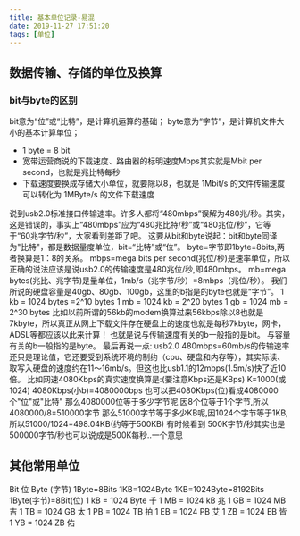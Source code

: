 ```yaml
---
title: 基本单位记录-易混
date: 2019-11-27 17:51:20
tags: [单位]
---
```

## 数据传输、存储的单位及换算

### bit与byte的区别
bit意为“位”或“比特”，是计算机运算的基础；
byte意为“字节”，是计算机文件大小的基本计算单位；

- 1 byte = 8 bit
- 宽带运营商说的下载速度、路由器的标明速度Mbps其实就是Mbit per second，也就是兆比特每秒
- 下载速度要换成存储大小单位，就要除以8，也就是 1Mbit/s 的文件传输速度 可以转化为 1MByte/s 的文件下载速度

>
说到usb2.0标准接口传输速率。许多人都将“480mbps”误解为480兆/秒。其实，这是错误的，事实上“480mbps”应为“480兆比特/秒”或“480兆位/秒”，它等于“60兆字节/秒”，大家看到差距了吧。
这要从bit和byte说起：bit和byte同译为"比特"，都是数据量度单位，bit=“比特”或“位”。
byte=字节即1byte=8bits,两者换算是1：8的关系。
mbps=mega bits per second(兆位/秒)是速率单位，所以正确的说法应该是说usb2.0的传输速度是480兆位/秒,即480mbps。
mb=mega bytes(兆比、兆字节)是量单位，1mb/s（兆字节/秒）=8mbps（兆位/秒）。
我们所说的硬盘容量是40gb、80gb、100gb，这里的b指是的byte也就是“字节”。
1 kb = 1024 bytes =2^10 bytes
1 mb = 1024 kb = 2^20 bytes
1 gb = 1024 mb = 2^30 bytes
比如以前所谓的56kb的modem换算过来56kbps除以8也就是7kbyte，所以真正从网上下载文件存在硬盘上的速度也就是每秒7kbyte，网卡，ADSL等都应该以此来计算！
也就是说与传输速度有关的b一般指的是bit。
与容量有关的b一般指的是byte。
最后再说一点: usb2.0 480mbps=60mb/s的传输速率还只是理论值，它还要受到系统环境的制约（cpu、硬盘和内存等），其实际读、取写入硬盘的速度约在11～16mb/s。但这也比usb1.1的12mbps(1.5m/s)快了近10倍。
比如网速4080Kbps的真实速度换算是:(要注意Kbps还是KBps)
K=1000(或1024)
4080Kbps(小b)=4080000bps 也可以把4080Kbps(位)看成4080000个"位"或"比特"
那么4080000位等于多少字节呢,因8个位等于1个字节,所以4080000/8=510000字节
那么51000字节等于多少KB呢,因1024个字节等于1KB,所以51000/1024=498.04KB(约等于500KB)
有时候看到 500K字节/秒其实也是500000字节/秒也可以说成是500K每秒..一个意思

## 其他常用单位

Bit 位
Byte (字节)
1Byte=8Bits
1KB=1024Byte
1KB=1024Byte=8192Bits
1Byte(字节)=8Bit(位)
1 kB = 1024 Byte 千
1 MB = 1024 kB 兆
1 GB = 1024 MB 吉
1 TB = 1024 GB 太
1 PB = 1024 TB 拍
1 EB = 1024 PB 艾
1 ZB = 1024 EB 皆
1 YB = 1024 ZB 佑


